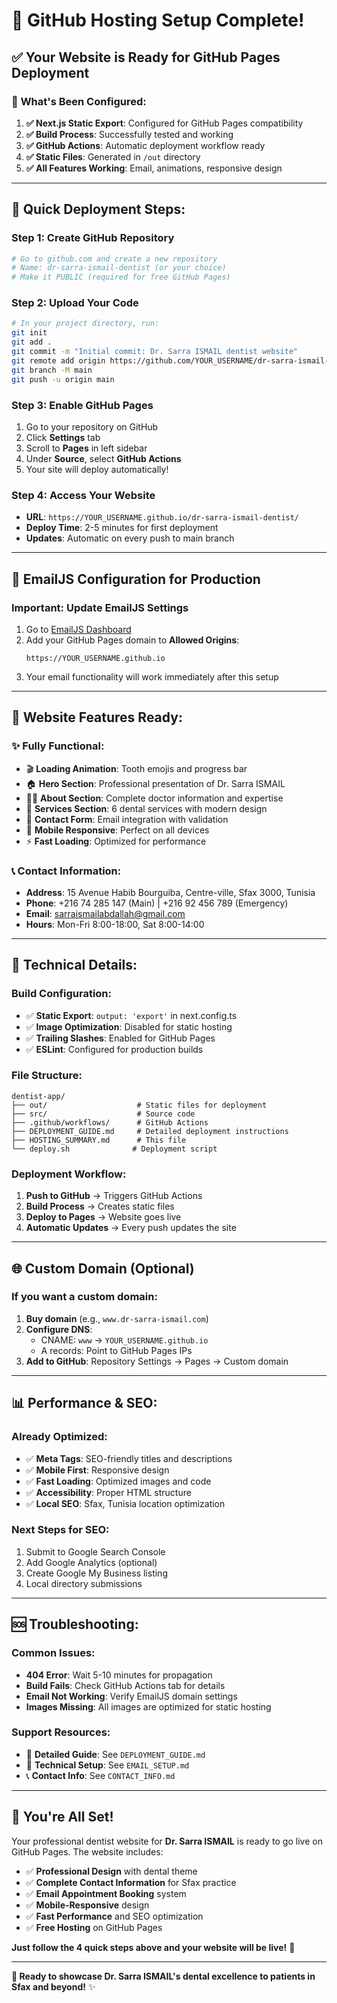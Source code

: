 # 🚀 GitHub Hosting Setup Complete!

## ✅ **Your Website is Ready for GitHub Pages Deployment**

### 🎯 **What's Been Configured:**

1. **✅ Next.js Static Export**: Configured for GitHub Pages compatibility
2. **✅ Build Process**: Successfully tested and working
3. **✅ GitHub Actions**: Automatic deployment workflow ready
4. **✅ Static Files**: Generated in `/out` directory
5. **✅ All Features Working**: Email, animations, responsive design

---

## 🚀 **Quick Deployment Steps:**

### **Step 1: Create GitHub Repository**
```bash
# Go to github.com and create a new repository
# Name: dr-sarra-ismail-dentist (or your choice)
# Make it PUBLIC (required for free GitHub Pages)
```

### **Step 2: Upload Your Code**
```bash
# In your project directory, run:
git init
git add .
git commit -m "Initial commit: Dr. Sarra ISMAIL dentist website"
git remote add origin https://github.com/YOUR_USERNAME/dr-sarra-ismail-dentist.git
git branch -M main
git push -u origin main
```

### **Step 3: Enable GitHub Pages**
1. Go to your repository on GitHub
2. Click **Settings** tab
3. Scroll to **Pages** in left sidebar
4. Under **Source**, select **GitHub Actions**
5. Your site will deploy automatically!

### **Step 4: Access Your Website**
- **URL**: `https://YOUR_USERNAME.github.io/dr-sarra-ismail-dentist/`
- **Deploy Time**: 2-5 minutes for first deployment
- **Updates**: Automatic on every push to main branch

---

## 📧 **EmailJS Configuration for Production**

### **Important**: Update EmailJS Settings
1. Go to [EmailJS Dashboard](https://www.emailjs.com/)
2. Add your GitHub Pages domain to **Allowed Origins**:
   ```
   https://YOUR_USERNAME.github.io
   ```
3. Your email functionality will work immediately after this setup

---

## 🎨 **Website Features Ready:**

### **✨ Fully Functional:**
- 🎬 **Loading Animation**: Tooth emojis and progress bar
- 🏠 **Hero Section**: Professional presentation of Dr. Sarra ISMAIL
- 👩‍⚕️ **About Section**: Complete doctor information and expertise
- 🦷 **Services Section**: 6 dental services with modern design
- 📧 **Contact Form**: Email integration with validation
- 📱 **Mobile Responsive**: Perfect on all devices
- ⚡ **Fast Loading**: Optimized for performance

### **📞 Contact Information:**
- **Address**: 15 Avenue Habib Bourguiba, Centre-ville, Sfax 3000, Tunisia
- **Phone**: +216 74 285 147 (Main) | +216 92 456 789 (Emergency)
- **Email**: sarraismailabdallah@gmail.com
- **Hours**: Mon-Fri 8:00-18:00, Sat 8:00-14:00

---

## 🔧 **Technical Details:**

### **Build Configuration:**
- ✅ **Static Export**: `output: 'export'` in next.config.ts
- ✅ **Image Optimization**: Disabled for static hosting
- ✅ **Trailing Slashes**: Enabled for GitHub Pages
- ✅ **ESLint**: Configured for production builds

### **File Structure:**
```
dentist-app/
├── out/                    # Static files for deployment
├── src/                    # Source code
├── .github/workflows/      # GitHub Actions
├── DEPLOYMENT_GUIDE.md     # Detailed deployment instructions
├── HOSTING_SUMMARY.md      # This file
└── deploy.sh              # Deployment script
```

### **Deployment Workflow:**
1. **Push to GitHub** → Triggers GitHub Actions
2. **Build Process** → Creates static files
3. **Deploy to Pages** → Website goes live
4. **Automatic Updates** → Every push updates the site

---

## 🌐 **Custom Domain (Optional)**

### **If you want a custom domain:**
1. **Buy domain** (e.g., `www.dr-sarra-ismail.com`)
2. **Configure DNS**:
   - CNAME: `www` → `YOUR_USERNAME.github.io`
   - A records: Point to GitHub Pages IPs
3. **Add to GitHub**: Repository Settings → Pages → Custom domain

---

## 📊 **Performance & SEO:**

### **Already Optimized:**
- ✅ **Meta Tags**: SEO-friendly titles and descriptions
- ✅ **Mobile First**: Responsive design
- ✅ **Fast Loading**: Optimized images and code
- ✅ **Accessibility**: Proper HTML structure
- ✅ **Local SEO**: Sfax, Tunisia location optimization

### **Next Steps for SEO:**
1. Submit to Google Search Console
2. Add Google Analytics (optional)
3. Create Google My Business listing
4. Local directory submissions

---

## 🆘 **Troubleshooting:**

### **Common Issues:**
- **404 Error**: Wait 5-10 minutes for propagation
- **Build Fails**: Check GitHub Actions tab for details
- **Email Not Working**: Verify EmailJS domain settings
- **Images Missing**: All images are optimized for static hosting

### **Support Resources:**
- 📖 **Detailed Guide**: See `DEPLOYMENT_GUIDE.md`
- 🔧 **Technical Setup**: See `EMAIL_SETUP.md`
- 📞 **Contact Info**: See `CONTACT_INFO.md`

---

## 🎉 **You're All Set!**

Your professional dentist website for **Dr. Sarra ISMAIL** is ready to go live on GitHub Pages. The website includes:

- ✅ **Professional Design** with dental theme
- ✅ **Complete Contact Information** for Sfax practice
- ✅ **Email Appointment Booking** system
- ✅ **Mobile-Responsive** design
- ✅ **Fast Performance** and SEO optimization
- ✅ **Free Hosting** on GitHub Pages

**Just follow the 4 quick steps above and your website will be live!** 🚀

---

**🦷 Ready to showcase Dr. Sarra ISMAIL's dental excellence to patients in Sfax and beyond!** ✨
